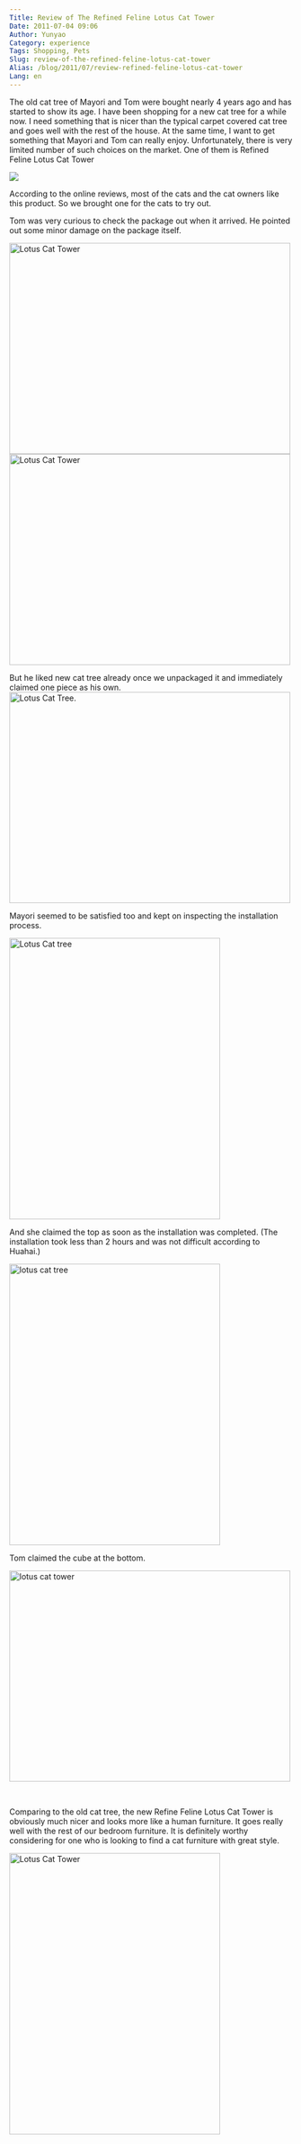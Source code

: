 ```yaml
---
Title: Review of The Refined Feline Lotus Cat Tower
Date: 2011-07-04 09:06
Author: Yunyao
Category: experience
Tags: Shopping, Pets
Slug: review-of-the-refined-feline-lotus-cat-tower
Alias: /blog/2011/07/review-refined-feline-lotus-cat-tower
Lang: en
---
```


The old cat tree of Mayori and Tom were bought nearly 4 years ago and has started to show its age. I have been shopping for a new cat tree for a while now. I need something that is nicer than the typical carpet covered cat tree and goes well with the rest of the house. At the same time, I want to get something that Mayori and Tom can really enjoy. Unfortunately, there is very limited number of such choices on the market. One of them is Refined Feline Lotus Cat Tower

[![](http://ws.assoc-amazon.com/widgets/q?_encoding=UTF8&Format=_SL160_&ASIN=B004BA6LSU&MarketPlace=US&ID=AsinImage&WS=1&tag=yunyaoshome-20&ServiceVersion=20070822)](http://www.amazon.com/gp/product/B004BA6LSU/ref=as_li_tf_il?ie=UTF8&tag=yunyaoshome-20&linkCode=as2&camp=217145&creative=399373&creativeASIN=B004BA6LSU)<img src="http://www.assoc-amazon.com/e/ir?t=yunyaoshome-20&amp;l=as2&amp;o=1&amp;a=B004BA6LSU&amp;camp=217145&amp;creative=399373" width="1" height="1" />

According to the online reviews, most of the cats and the cat owners like this product. So we brought one for the cats to try out.

Tom was very curious to check the package out when it arrived. He pointed out some minor damage on the package itself.

<img src="http://farm7.static.flickr.com/6007/5899933185_5d5a8d4dbe.jpg" width="500" height="375" alt="Lotus Cat Tower" /><img src="http://farm7.static.flickr.com/6099/5899933159_3d6d66d9e4.jpg" width="500" height="375" alt="Lotus Cat Tower" />

But he liked new cat tree already once we unpackaged it and immediately claimed one piece as his own.  
<img src="http://farm6.static.flickr.com/5275/5899933207_9b134cb17b.jpg" width="500" height="375" alt="Lotus Cat Tree." />

Mayori seemed to be satisfied too and kept on inspecting the installation process.

<img src="http://farm7.static.flickr.com/6049/5900513272_e4f622eaec.jpg" width="375" height="500" alt="Lotus Cat tree" />

And she claimed the top as soon as the installation was completed. (The installation took less than 2 hours and was not difficult according to Huahai.)

<img src="http://farm7.static.flickr.com/6021/5899933243_2ef8858035.jpg" width="375" height="500" alt="lotus cat tree" />

Tom claimed the cube at the bottom.

<img src="http://farm7.static.flickr.com/6011/5900498880_1f72b921eb.jpg" width="500" height="375" alt="lotus cat tower" />

 

Comparing to the old cat tree, the new Refine Feline Lotus Cat Tower is obviously much nicer and looks more like a human furniture. It goes really well with the rest of our bedroom furniture. It is definitely worthy considering for one who is looking to find a cat furniture with great style.

<img src="http://farm6.static.flickr.com/5318/5900498912_f9def84576.jpg" width="375" height="500" alt="Lotus Cat Tower" />

